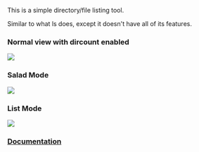 This is a simple directory/file listing tool.

Similar to what ls does, except it doesn't have all of its features.

### Normal view with dircount enabled
![](http://i.imgur.com/4nqtgSp.jpg)

### Salad Mode
![](http://i.imgur.com/I9xXxrg.jpg)

### List Mode
![](http://i.imgur.com/gDbc3ag.jpg)

### [Documentation](https://madprops.github.io/lq/)